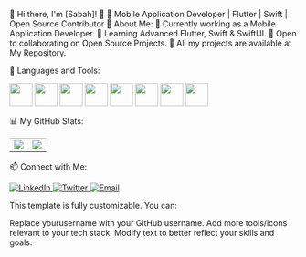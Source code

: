 🌟 Hi there, I'm [Sabah]! 👋
🚀 Mobile Application Developer | Flutter | Swift | Open Source Contributor
🤖 About Me:
💼 Currently working as a Mobile Application Developer.
🎯 Learning Advanced Flutter, Swift & SwiftUI.
👥 Open to collaborating on Open Source Projects.
📂 All my projects are available at My Repository.


🚀 Languages and Tools:
<p align="left"> <img src="https://cdn.jsdelivr.net/gh/devicons/devicon/icons/flutter/flutter-original.svg" height="40" /> <img src="https://cdn.jsdelivr.net/gh/devicons/devicon/icons/dart/dart-original.svg" height="40"/> <img src="https://cdn.jsdelivr.net/gh/devicons/devicon/icons/swift/swift-original.svg" height="40"/> <img src="https://cdn.jsdelivr.net/gh/devicons/devicon/icons/javascript/javascript-original.svg" height="40"/> <img src="https://cdn.jsdelivr.net/gh/devicons/devicon/icons/nodejs/nodejs-original.svg" height="40"/> <img src="https://cdn.jsdelivr.net/gh/devicons/devicon/icons/firebase/firebase-plain.svg" height="40"/> <img src="https://cdn.jsdelivr.net/gh/devicons/devicon/icons/github/github-original.svg" height="40"/> <img src="https://cdn.jsdelivr.net/gh/devicons/devicon/icons/figma/figma-original.svg" height="40"/> </p>


📊 My GitHub Stats:
<table> <tr> <td> <img src="https://github-readme-stats.vercel.app/api?username=yourusername&show_icons=true&theme=radical" /> </td> <td> <img src="https://github-readme-stats.vercel.app/api/top-langs/?username=yourusername&layout=compact&theme=radical" /> </td> </tr> </table>
📫 Connect with Me:
<p> <a href="https://linkedin.com/in/yourlinkedin" target="_blank"> <img src="https://img.shields.io/badge/LinkedIn-%230077B5.svg?&style=flat-square&logo=linkedin&logoColor=white" alt="LinkedIn"/> </a> <a href="https://twitter.com/yourtwitter" target="_blank"> <img src="https://img.shields.io/badge/Twitter-%231DA1F2.svg?&style=flat-square&logo=twitter&logoColor=white" alt="Twitter"/> </a> <a href="mailto:youremail@gmail.com"> <img src="https://img.shields.io/badge/Email-D14836?style=flat-square&logo=gmail&logoColor=white" alt="Email"/> </a> </p>
This template is fully customizable. You can:

Replace yourusername with your GitHub username.
Add more tools/icons relevant to your tech stack.
Modify text to better reflect your skills and goals.
